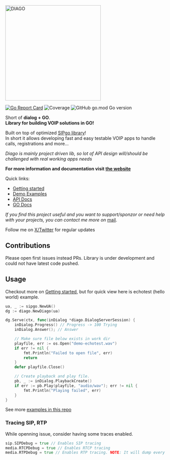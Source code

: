 <img src="icons/diago-text.png" width="300" alt="DIAGO">

[![Go Report Card](https://goreportcard.com/badge/github.com/emiago/diago)](https://goreportcard.com/report/github.com/emiago/diago)
![Coverage](https://img.shields.io/badge/coverage-61.1%25-blue)
![GitHub go.mod Go version](https://img.shields.io/github/go-mod/go-version/emiago/diago)

Short of **dialog + GO**.  
**Library for building VOIP solutions in GO!**

Built on top of optimized [SIPgo library]((https://emiago.github.io/diago))!  
In short it allows developing fast and easy testable VOIP apps to handle calls, registrations and more... 

*Diago is mainly project driven lib, so lot of API design will/should be challenged with real working apps needs*

**For more information and documentation visit [the website](https://emiago.github.io/diago/docs)**

Quick links:
- [Getting started](https://emiago.github.io/diago/docs/getting_started/)
- [Demo Examples](https://emiago.github.io/diago/docs/examples/)
- [API Docs](https://emiago.github.io/diago/docs/api_docs/)
- [GO Docs](https://pkg.go.dev/github.com/emiago/diago)

*If you find this project useful and you want to support/sponzor or need help with your projects, you can contact me more on*
[mail](mailto:emirfreelance91@gmail.com).

Follow me on [X/Twitter](https://twitter.com/emiago123) for regular updates

## Contributions
Please open first issues instead PRs. Library is under development and could not have latest code pushed.


## Usage 

Checkout more on [Getting started](https://emiago.github.io/diago/docs/getting_started/), but for quick view here is echotest (hello world) example.
```go 
ua, _ := sipgo.NewUA()
dg := diago.NewDiago(ua)

dg.Serve(ctx, func(inDialog *diago.DialogServerSession) {
	inDialog.Progress() // Progress -> 100 Trying
	inDialog.Answer(); // Answer

	// Make sure file below exists in work dir
	playfile, err := os.Open("demo-echotest.wav")
	if err != nil {
		fmt.Println("Failed to open file", err)
		return
	}
	defer playfile.Close()

	// Create playback and play file.
	pb, _ := inDialog.PlaybackCreate()
	if err := pb.Play(playfile, "audio/wav"); err != nil {
		fmt.Println("Playing failed", err)
	}
}
```

See more [examples in this repo](/examples)
### Tracing SIP, RTP

While openning issue, consider having some traces enabled.

```go
sip.SIPDebug = true // Enables SIP tracing
media.RTCPDebug = true // Enables RTCP tracing
media.RTPDebug = true // Enables RTP tracing. NOTE: It will dump every RTP Packet
```
